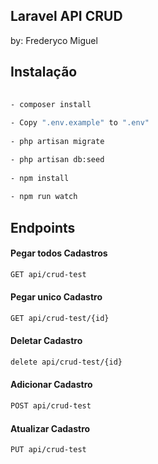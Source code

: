 ## Laravel API CRUD
by: Frederyco Miguel
## Instalação

``` Bash
    
- composer install
    
- Copy ".env.example" to ".env"
    
- php artisan migrate

- php artisan db:seed
    
- npm install
    
- npm run watch
```

## Endpoints

<h4>Pegar todos Cadastros</h4>

``` Bash
GET api/crud-test
```

<h4>Pegar unico Cadastro</h4>

``` Bash
GET api/crud-test/{id}
```

<h4>Deletar Cadastro</h4>

``` Bash
delete api/crud-test/{id}
```

<h4>Adicionar Cadastro</h4>

``` Bash
POST api/crud-test
```

<h4>Atualizar Cadastro</h4>

``` Bash
PUT api/crud-test
```

